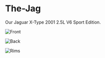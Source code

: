 # The-Jag

Our Jaguar X-Type 2001 2.5L V6 Sport Edition.

![Front](https://cloud.githubusercontent.com/assets/2320/19019713/de35fc52-8890-11e6-9e92-e275eb71de0e.jpg)

![Back](https://cloud.githubusercontent.com/assets/2320/19019715/df4017e0-8890-11e6-9ac6-64fd28dccf79.jpg)

![Rims](https://cloud.githubusercontent.com/assets/2320/19019740/d7fd45b0-8891-11e6-85c2-d089a79a70bb.JPG)
